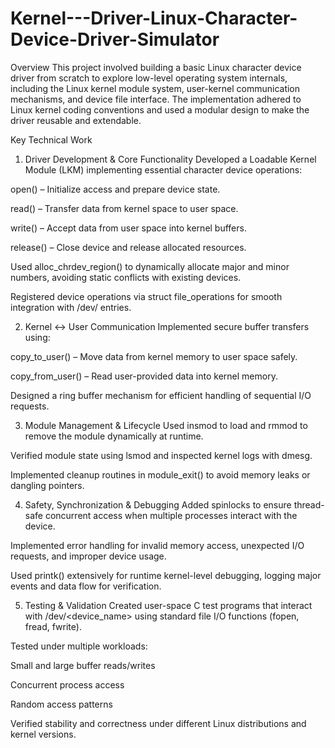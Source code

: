 # Kernel---Driver-Linux-Character-Device-Driver-Simulator
Overview
This project involved building a basic Linux character device driver from scratch to explore low-level operating system internals, including the Linux kernel module system, user-kernel communication mechanisms, and device file interface. The implementation adhered to Linux kernel coding conventions and used a modular design to make the driver reusable and extendable.

Key Technical Work
1. Driver Development & Core Functionality
Developed a Loadable Kernel Module (LKM) implementing essential character device operations:

open() – Initialize access and prepare device state.

read() – Transfer data from kernel space to user space.

write() – Accept data from user space into kernel buffers.

release() – Close device and release allocated resources.

Used alloc_chrdev_region() to dynamically allocate major and minor numbers, avoiding static conflicts with existing devices.

Registered device operations via struct file_operations for smooth integration with /dev/ entries.

2. Kernel ↔ User Communication
Implemented secure buffer transfers using:

copy_to_user() – Move data from kernel memory to user space safely.

copy_from_user() – Read user-provided data into kernel memory.

Designed a ring buffer mechanism for efficient handling of sequential I/O requests.

3. Module Management & Lifecycle
Used insmod to load and rmmod to remove the module dynamically at runtime.

Verified module state using lsmod and inspected kernel logs with dmesg.

Implemented cleanup routines in module_exit() to avoid memory leaks or dangling pointers.

4. Safety, Synchronization & Debugging
Added spinlocks to ensure thread-safe concurrent access when multiple processes interact with the device.

Implemented error handling for invalid memory access, unexpected I/O requests, and improper device usage.

Used printk() extensively for runtime kernel-level debugging, logging major events and data flow for verification.

5. Testing & Validation
Created user-space C test programs that interact with /dev/<device_name> using standard file I/O functions (fopen, fread, fwrite).

Tested under multiple workloads:

Small and large buffer reads/writes

Concurrent process access

Random access patterns

Verified stability and correctness under different Linux distributions and kernel versions.

